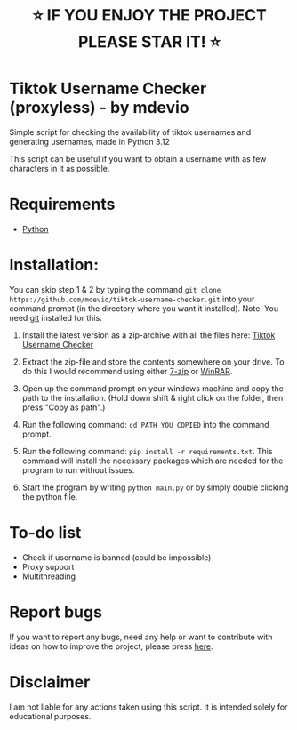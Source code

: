 <h1 align="center">⭐ IF YOU ENJOY THE PROJECT PLEASE STAR IT! ⭐</h1>


# Tiktok Username Checker (proxyless) - by mdevio

Simple script for checking the availability of tiktok usernames and generating usernames, made in Python 3.12

This script can be useful if you want to obtain a username with as few characters in it as possible.

# Requirements

- [Python](https://www.python.org/downloads/)

# Installation:

You can skip step 1 & 2 by typing the command `git clone https://github.com/mdevio/tiktok-username-checker.git` into your command prompt (in the directory where you want it installed). Note: You need [git](https://git-scm.com/downloads) installed for this.

1. Install the latest version as a zip-archive with all the files here: [Tiktok Username Checker](https://github.com/mdevio/tiktok-username-checker/archive/refs/heads/main.zip)

2. Extract the zip-file and store the contents somewhere on your drive. To do this I would recommend using either [7-zip](https://www.7-zip.org/download.html) or [WinRAR](https://www.win-rar.com/download.html).

3. Open up the command prompt on your windows machine and copy the path to the installation. (Hold down shift & right click on the folder, then press "Copy as path".)

4. Run the following command: `cd PATH_YOU_COPIED` into the command prompt.

5. Run the following command: `pip install -r requirements.txt`. This command will install the necessary packages which are needed for the program to run without issues.

6. Start the program by writing `python main.py` or by simply double clicking the python file.

# To-do list

- Check if username is banned (could be impossible)
- Proxy support
- Multithreading

# Report bugs

If you want to report any bugs, need any help or want to contribute with ideas on how to improve the project, please press [here](https://github.com/mdevio/TikTok-Username-Checker/issues).

# Disclaimer

I am not liable for any actions taken using this script. It is intended solely for educational purposes.
